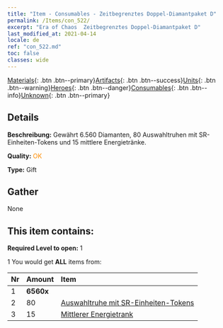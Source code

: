 ```yaml
---
title: "Item - Consumables - Zeitbegrenztes Doppel-Diamantpaket D"
permalink: /Items/con_522/
excerpt: "Era of Chaos  Zeitbegrenztes Doppel-Diamantpaket D"
last_modified_at: 2021-04-14
locale: de
ref: "con_522.md"
toc: false
classes: wide
---
```

 [Materials](/de/Items/){: .btn .btn--primary}[Artifacts](/de/Items/Artifacts/){: .btn .btn--success}[Units](/de/Items/Units/){: .btn .btn--warning}[Heroes](/de/Items/Heroes/){: .btn .btn--danger}[Consumables](/de/Items/Consumables/){: .btn .btn--info}[Unknown](/de/Items/Unknown/){: .btn .btn--primary}

## Details
 **Beschreibung:** Gewährt 6.560 Diamanten, 80 Auswahltruhen mit SR-Einheiten-Tokens und 15 mittlere Energietränke.

 **Quality:** <span style="color: #FF8C00">OK</span>

 **Type:** Gift

## Gather

  None

## This item contains:

 **Required Level to open:** 1

 1 You would get **ALL** items  from:

  | Nr | Amount |     Item    |
  |:---|:-------|:------------|
  | 1 |  **6560x** | <i class="fas fa-gem"/> |  | 
  | 2 | 80 | [Auswahltruhe mit SR-Einheiten-Tokens](/de/Items/con_1618/) | 
  | 3 | 15 | [Mittlerer Energietrank](/de/Items/con_705/) | 
